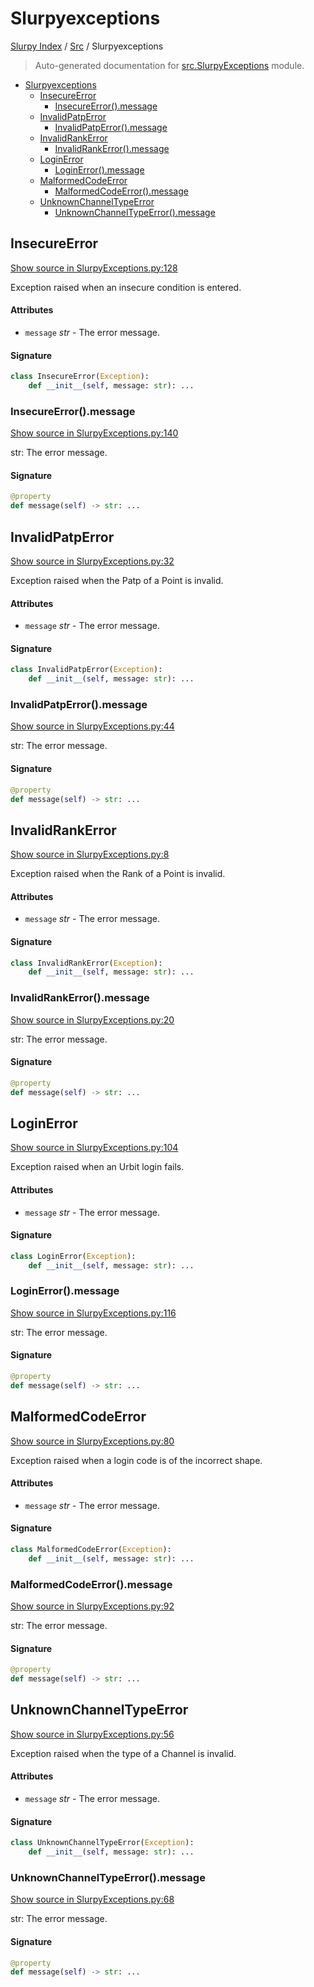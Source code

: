 # Slurpyexceptions

[Slurpy Index](../README.md#slurpy-index) / [Src](./index.md#src) / Slurpyexceptions

> Auto-generated documentation for [src.SlurpyExceptions](https://github.com/litmus-ritten/slurpy/blob/main/src/SlurpyExceptions.py) module.

- [Slurpyexceptions](#slurpyexceptions)
  - [InsecureError](#insecureerror)
    - [InsecureError().message](#insecureerror()message)
  - [InvalidPatpError](#invalidpatperror)
    - [InvalidPatpError().message](#invalidpatperror()message)
  - [InvalidRankError](#invalidrankerror)
    - [InvalidRankError().message](#invalidrankerror()message)
  - [LoginError](#loginerror)
    - [LoginError().message](#loginerror()message)
  - [MalformedCodeError](#malformedcodeerror)
    - [MalformedCodeError().message](#malformedcodeerror()message)
  - [UnknownChannelTypeError](#unknownchanneltypeerror)
    - [UnknownChannelTypeError().message](#unknownchanneltypeerror()message)

## InsecureError

[Show source in SlurpyExceptions.py:128](https://github.com/litmus-ritten/slurpy/blob/main/src/SlurpyExceptions.py#L128)

Exception raised when an insecure condition is entered.

#### Attributes

- `message` *str* - The error message.

#### Signature

```python
class InsecureError(Exception):
    def __init__(self, message: str): ...
```

### InsecureError().message

[Show source in SlurpyExceptions.py:140](https://github.com/litmus-ritten/slurpy/blob/main/src/SlurpyExceptions.py#L140)

str: The error message.

#### Signature

```python
@property
def message(self) -> str: ...
```



## InvalidPatpError

[Show source in SlurpyExceptions.py:32](https://github.com/litmus-ritten/slurpy/blob/main/src/SlurpyExceptions.py#L32)

Exception raised when the Patp of a Point is invalid.

#### Attributes

- `message` *str* - The error message.

#### Signature

```python
class InvalidPatpError(Exception):
    def __init__(self, message: str): ...
```

### InvalidPatpError().message

[Show source in SlurpyExceptions.py:44](https://github.com/litmus-ritten/slurpy/blob/main/src/SlurpyExceptions.py#L44)

str: The error message.

#### Signature

```python
@property
def message(self) -> str: ...
```



## InvalidRankError

[Show source in SlurpyExceptions.py:8](https://github.com/litmus-ritten/slurpy/blob/main/src/SlurpyExceptions.py#L8)

Exception raised when the Rank of a Point is invalid.

#### Attributes

- `message` *str* - The error message.

#### Signature

```python
class InvalidRankError(Exception):
    def __init__(self, message: str): ...
```

### InvalidRankError().message

[Show source in SlurpyExceptions.py:20](https://github.com/litmus-ritten/slurpy/blob/main/src/SlurpyExceptions.py#L20)

str: The error message.

#### Signature

```python
@property
def message(self) -> str: ...
```



## LoginError

[Show source in SlurpyExceptions.py:104](https://github.com/litmus-ritten/slurpy/blob/main/src/SlurpyExceptions.py#L104)

Exception raised when an Urbit login fails.

#### Attributes

- `message` *str* - The error message.

#### Signature

```python
class LoginError(Exception):
    def __init__(self, message: str): ...
```

### LoginError().message

[Show source in SlurpyExceptions.py:116](https://github.com/litmus-ritten/slurpy/blob/main/src/SlurpyExceptions.py#L116)

str: The error message.

#### Signature

```python
@property
def message(self) -> str: ...
```



## MalformedCodeError

[Show source in SlurpyExceptions.py:80](https://github.com/litmus-ritten/slurpy/blob/main/src/SlurpyExceptions.py#L80)

Exception raised when a login code is of the incorrect shape.

#### Attributes

- `message` *str* - The error message.

#### Signature

```python
class MalformedCodeError(Exception):
    def __init__(self, message: str): ...
```

### MalformedCodeError().message

[Show source in SlurpyExceptions.py:92](https://github.com/litmus-ritten/slurpy/blob/main/src/SlurpyExceptions.py#L92)

str: The error message.

#### Signature

```python
@property
def message(self) -> str: ...
```



## UnknownChannelTypeError

[Show source in SlurpyExceptions.py:56](https://github.com/litmus-ritten/slurpy/blob/main/src/SlurpyExceptions.py#L56)

Exception raised when the type of a Channel is invalid.

#### Attributes

- `message` *str* - The error message.

#### Signature

```python
class UnknownChannelTypeError(Exception):
    def __init__(self, message: str): ...
```

### UnknownChannelTypeError().message

[Show source in SlurpyExceptions.py:68](https://github.com/litmus-ritten/slurpy/blob/main/src/SlurpyExceptions.py#L68)

str: The error message.

#### Signature

```python
@property
def message(self) -> str: ...
```